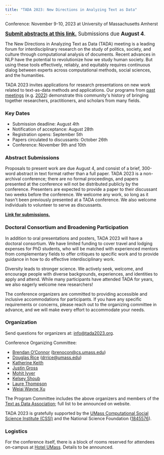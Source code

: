 ```yaml
---
title: "TADA 2023: New Directions in Analyzing Text as Data"
---
```


Conference: November 9-10, 2023 at University of Massachusetts Amherst

<span style="font-size: 120%;">**[Submit abstracts at this link.](https://docs.google.com/forms/d/e/1FAIpQLSfpsWgM44dfn3HRrQVq3uGXstBvRN6rbuO8gJLchMVYApcaww/viewform?usp=sf_link)** Submissions due **August 4**.</span>

The New Directions in Analyzing Text as Data (TADA) meeting is a leading forum for interdisciplinary research on the study of politics, society, and culture through computational analysis of documents. Recent advances in NLP have the potential to revolutionize how we study human society. But using these tools effectively, reliably, and equitably requires continuous dialog between experts across computational methods, social sciences, and the humanities. 

TADA 2023 invites applications for research presentations on new work related to text-as-data methods and applications. Our programs from [past meetings](https://textasdata.github.io/events/) (e.g. [2022](https://tada2022.org/)) demonstrate this community's history of bringing together researchers, practitioners, and scholars from many fields.

### Key Dates

- Submission deadline: August 4th
- Notification of acceptance: August 28th
- Registration opens: September 5th
- Papers circulated to discussants: October 26th
- Conference: November 9th and 10th

### Abstract Submissions

Proposals to present work are due August 4, and consist of a brief, 300-word abstract in text format rather than a full paper.  TADA 2023 is a non-archival conference; there are no formal proceedings, and papers presented at the conference will not be distributed publicly by the conference. Presenters are expected to provide a paper to their discussant two weeks before the conference. We welcome any work, so long as it hasn't been previously presented at a TADA conference. We also welcome individuals to volunteer to serve as discussants.

**[Link for submissions.](https://docs.google.com/forms/d/e/1FAIpQLSfpsWgM44dfn3HRrQVq3uGXstBvRN6rbuO8gJLchMVYApcaww/viewform?usp=sf_link)**

### Doctoral Consortium and Broadening Participation

In addition to oral presentations and posters, TADA 2023 will have a doctoral consortium. We have limited funding to cover travel and lodging expenses for PhD students, who will be matched with experienced mentors from complementary fields to offer critiques to specific work and to provide guidance in how to do effective interdisciplinary work.

Diversity leads to stronger science. We actively seek, welcome, and encourage people with diverse backgrounds, experiences, and identities to apply and attend. While many participants have attended TADA for years, we also eagerly welcome new researchers!

The conference organizers are committed to providing accessible and inclusive accommodations for participants. If you have any specific requirements or concerns, please reach out to the organizing committee in advance, and we will make every effort to accommodate your needs.

### Organization

Send questions for organizers at: <a href="mailto:info@tada2023.org">info@tada2023.org</a>.

Conference Organizing Committee:

 - [Brendan O’Connor](http://brenocon.com/) (brenocon@cs.umass.edu)
 - [Douglas Rice](http://douglas-rice.net/) (drrice@umass.edu)
 - [Katherine Keith](https://kakeith.github.io/)
 - [Justin Gross](http://justinhgross.com/)
 - [Mohit Iyyer](https://people.cs.umass.edu/~miyyer/)
 - [Kelsey Shoub](https://www.kelseyshoub.com/)
 - [Laure Thompson](https://people.cs.umass.edu/~laurejt/)
 - [Weiai Wayne Xu](https://curiositybits.cc/)

The Program Committee includes the above organizers and members of the [Text as Data Association](https://textasdata.github.io/); full list to be announced on website.

TADA 2023 is gratefully supported by the [UMass Computational Social Science Institute (CSSI)](https://www.cssi.umass.edu/) and the National Science Foundation ([1845576](https://www.nsf.gov/awardsearch/showAward?AWD_ID=1845576)).

### Logistics

For the conference itself, there is a block of rooms reserved for attendees on-campus at [Hotel UMass](https://hotelumass.com/). Details to be announced.




